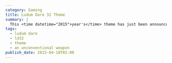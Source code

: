 ```yaml
---
category: Gaming
title: Ludum Dare 32 Theme
summary: |
  This <time datetime="2015">year's</time> theme has just been announced and it's *An Unconventional Weapon*. Hmm, that's one that I had no real opinion on. I may need to get out my thinking brain for this!
tags: 
  - ludum dare
  - ld32
  - theme
  - an unconventional weapon
publish_date: 2015-04-18T02:00
---
```

